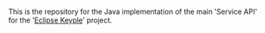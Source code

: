 This is the repository for the Java implementation of the main 'Service API' for the '[Eclipse Keyple](https://keyple.org/)' project.
